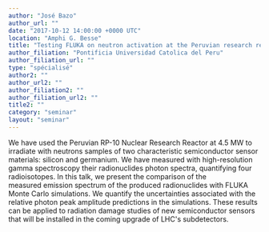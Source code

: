 ```yaml
---
author: "José Bazo"
author_url: ""
date: "2017-10-12 14:00:00 +0000 UTC"
location: "Amphi G. Besse"
title: "Testing FLUKA on neutron activation at the Peruvian research reactor"
author_filiation: "Pontificia Universidad Catolica del Peru"
author_filiation_url: ""
type: "spécialisé"
author2: ""
author_url2: ""
author_filiation2: ""
author_filiation_url2: ""
title2: ""
category: "seminar" 
layout: "seminar"
---
```

We have used the Peruvian RP-10 Nuclear Research Reactor at 4.5 MW to irradiate with neutrons samples of two characteristic semiconductor sensor materials: silicon and germanium. We have measured with high-resolution gamma spectroscopy their radionuclides photon spectra, quantifying four radioisotopes. In this talk, we present the comparison of the measured emission spectrum of the produced radionuclides with FLUKA Monte Carlo simulations. We quantify the uncertainties associated with the relative photon peak amplitude predictions in the simulations. These results can be applied to radiation damage studies of new semiconductor sensors that will be installed in the coming upgrade of LHC's subdetectors.






